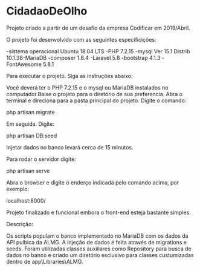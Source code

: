 # CidadaoDeOlho
Projeto criado a partir de um desafio da empresa Codificar em 2019/Abril.

O projeto foi desenvolvido com as seguintes especificições:

-sistema operacional Ubuntu 18.04 LTS 
-PHP 7.2.15 
-mysql Ver 15.1 Distrib 10.1.38-MariaDB 
-composer 1.8.4 
-Laravel 5.8 
-bootstrap 4.1.3 
-FontAwesome 5.8.1

Para executar o projeto. Siga as instruções abaixo:

Você deverá ter o PHP 7.2.15 e o mysql ou MariaDB instalados no computador.Baixe o projeto para o diretório de sua preferencia. 
Abra o terminal e direciona para a pasta principal do projeto. Digite o comando:

php artisan migrate

Em seguida. Digite:

php artisan DB:seed

Injetar dados no banco levará cerca de 15 minutos.

Para rodar o servidor digite:

php artisan serve

Abra o browser e digite o enderço indicada pelo comando acima, por exemplo:

localhost:8000/


Projeto finalizado e funcional embora o front-end esteja bastante simples. 

Descrição:

Os scripts populam o banco implementado no MariaDB com os dados da API pulbica da ALMG. A injeção de dados é feita através de migrations e seeds. Foram utilizadas classes auxiliares como Repository para busca de dados no banco e criado um diretório exclusivo para classes custumizadas dentro de app\Libraries\ALMG.